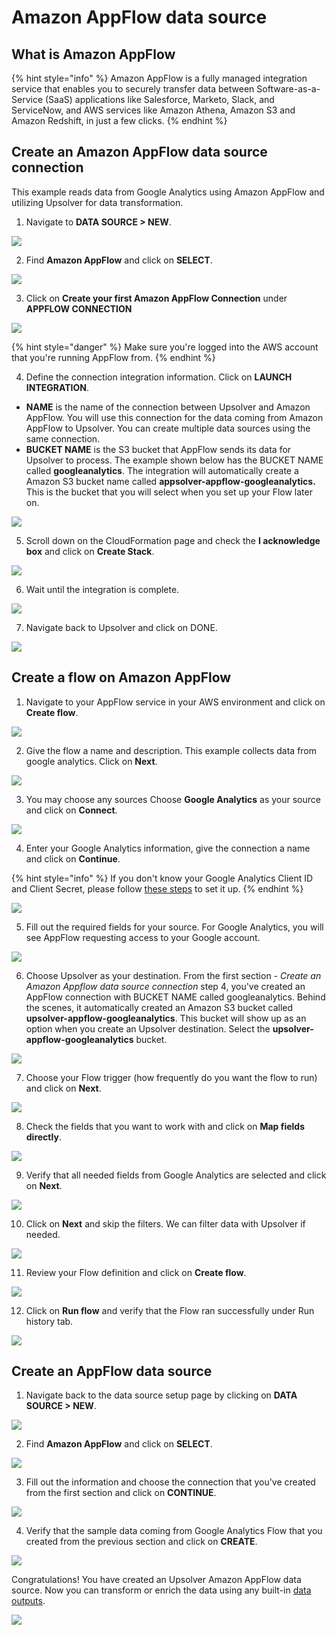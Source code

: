 # Amazon AppFlow data source

## What is Amazon AppFlow

{% hint style="info" %}
Amazon AppFlow is a fully managed integration service that enables you to securely transfer data between Software-as-a-Service \(SaaS\) applications like Salesforce, Marketo, Slack, and ServiceNow, and AWS services like Amazon Athena, Amazon S3 and Amazon Redshift, in just a few clicks.
{% endhint %}

## Create an Amazon AppFlow data source connection

This example reads data from Google Analytics using Amazon AppFlow and utilizing Upsolver for data transformation.

1. Navigate to **DATA SOURCE &gt; NEW**.

![](../../../.gitbook/assets/image%20%28199%29.png)

2. Find **Amazon AppFlow** and click on **SELECT**. 

![](../../../.gitbook/assets/image%20%28182%29.png)

3. Click on **Create your first Amazon AppFlow Connection** under **APPFLOW CONNECTION**

![](../../../.gitbook/assets/image%20%28194%29.png)

{% hint style="danger" %}
Make sure you're logged into the AWS account that you're running AppFlow from.
{% endhint %}

4. Define the connection integration information. Click on **LAUNCH INTEGRATION**.

* **NAME** is the name of the connection between Upsolver and Amazon AppFlow. You will use this connection for the data coming from Amazon AppFlow to Upsolver. You can create multiple data sources using the same connection. 
* **BUCKET NAME** is the S3 bucket that AppFlow sends its data for Upsolver to process. The example shown below has the BUCKET NAME called **googleanalytics**. The integration will automatically create a Amazon S3 bucket name called **appsolver-appflow-googleanalytics.** This is the bucket that you will select when you set up your Flow later on. 

![](../../../.gitbook/assets/image%20%28203%29.png)

5. Scroll down on the CloudFormation page and check the **I acknowledge box** and click on **Create Stack**.

![](../../../.gitbook/assets/image%20%28190%29.png)

6. Wait until the integration is complete.

![](../../../.gitbook/assets/image%20%28204%29.png)

7. Navigate back to Upsolver and click on DONE. 

![](../../../.gitbook/assets/image%20%28200%29.png)

## Create a flow on Amazon AppFlow

1. Navigate to your AppFlow service in your AWS environment and click on **Create flow**.

![](../../../.gitbook/assets/image%20%28181%29.png)

2. Give the flow a name and description. This example collects data from google analytics. Click on **Next**.

![](../../../.gitbook/assets/image%20%28198%29.png)

3. You may choose any sources Choose **Google Analytics** as your source and click on **Connect**.

![](../../../.gitbook/assets/image%20%28184%29.png)

4. Enter your Google Analytics information, give the connection a name and click on **Continue**. 

{% hint style="info" %}
If you don't know your Google Analytics Client ID and Client Secret, please follow [these steps](setup-google-analytics-client-id-and-client-secret..md) to set it up.
{% endhint %}

![](../../../.gitbook/assets/image%20%28197%29.png)

5. Fill out the required fields for your source. For Google Analytics, you will see AppFlow requesting access to your Google account.

![](../../../.gitbook/assets/image%20%28195%29.png)

6. Choose Upsolver as your destination. From the first section - _Create an Amazon Appflow data source connection_ step 4, you've created an AppFlow connection with BUCKET NAME called googleanalytics. Behind the scenes, it automatically created an Amazon S3 bucket called **upsolver-appflow-googleanalytics**. This bucket will show up as an option when you create an Upsolver destination. Select the **upsolver-appflow-googleanalytics** bucket.

![](../../../.gitbook/assets/image%20%28189%29.png)

7. Choose your Flow trigger \(how frequently do you want the flow to run\) and click on **Next**.

![](../../../.gitbook/assets/image%20%28205%29.png)

8. Check the fields that you want to work with and click on **Map fields directly**.

![](../../../.gitbook/assets/image%20%28180%29.png)

9. Verify that all needed fields from Google Analytics are selected and click on **Next**.

![](../../../.gitbook/assets/image%20%28193%29.png)

10. Click on **Next** and skip the filters. We can filter data with Upsolver if needed.

![](../../../.gitbook/assets/image%20%28196%29.png)

11. Review your Flow definition and click on **Create flow**.

![](../../../.gitbook/assets/image%20%28185%29.png)

12. Click on **Run flow** and verify that the Flow ran successfully under Run history tab.

![](../../../.gitbook/assets/image%20%28183%29.png)

## Create an AppFlow data source

1. Navigate back to the data source setup page by clicking on **DATA SOURCE &gt; NEW**.

![](../../../.gitbook/assets/image%20%28199%29.png)

2. Find **Amazon AppFlow** and click on **SELECT**. 

![](../../../.gitbook/assets/image%20%28182%29.png)

3. Fill out the information and choose the connection that you've created from the first section and click on **CONTINUE**.

![](../../../.gitbook/assets/image%20%28192%29.png)

4. Verify that the sample data coming from Google Analytics Flow that you created from the previous section and click on **CREATE**.

![](../../../.gitbook/assets/image%20%28191%29.png)

Congratulations! You have created an Upsolver Amazon AppFlow data source. Now you can transform or enrich the data using any built-in [data outputs](../../../data-outputs-and-data-transformation/data-outputs/).

![](../../../.gitbook/assets/image%20%28201%29.png)

